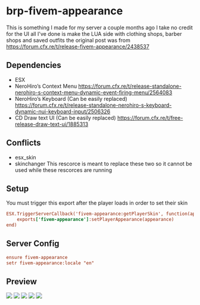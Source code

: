# brp-fivem-appearance

This is something I made for my server a couple months ago I take no credit for the UI all I've done is make the LUA side with clothing shops, barber shops and saved outfits the original post was from https://forum.cfx.re/t/release-fivem-appearance/2438537

## Dependencies

- ESX
- NeroHiro’s Context Menu https://forum.cfx.re/t/release-standalone-nerohiro-s-context-menu-dynamic-event-firing-menu/2564083
- NeroHiro’s Keyboard (Can be easily replaced) https://forum.cfx.re/t/release-standalone-nerohiro-s-keyboard-dynamic-nui-keyboard-input/2506326
- CD Draw text UI (Can be easily replaced) https://forum.cfx.re/t/free-release-draw-text-ui/1885313

## Conflicts

- esx_skin
- skinchanger
This rescorce is meant to replace these two so it cannot be used while these rescorces are running 

## Setup

You must trigger this export after the player loads in order to set their skin 

```cfg
ESX.TriggerServerCallback('fivem-appearance:getPlayerSkin', function(appearance)
    exports['fivem-appearance']:setPlayerAppearance(appearance)
end)
```

## Server Config

```cfg
ensure fivem-appearance
setr fivem-appearance:locale "en"
```

## Preview

![](https://i.imgur.com/Cs1fvNC.jpeg"")
![](https://i.imgur.com/sA55YgF.jpeg"")
![](https://i.imgur.com/dR3U3Uu.jpeg"")
![](https://i.imgur.com/hyhXldt.jpeg"")
![](https://i.imgur.com/ACKPHv3.jpeg"")
